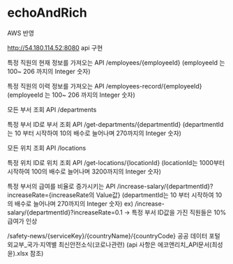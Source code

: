﻿# echoAndRich
AWS 반영

http://54.180.114.52:8080
api 구현

특정 직원의 현재 정보를 가져오는 API
/employees/{employeeId}  (employeeId 는 100~ 206 까지의 Integer 숫자)

특정 직원의 이력 정보를 가져오는 API
/employees-record/{employeeId} (employeeId 는 100~ 206 까지의 Integer 숫자)

모든 부서 조회 API
/departments

특정 부서 ID로 부서 조회 API
/get-departments/{departmentId} (departmentId는 10 부터 시작하여 10의 배수로 늘어나며 270까지의 Integer 숫자)

모든 위치 조회 API
/locations

특정 위치 ID로 위치 조회 API
/get-locations/{locationId} (locationId는 1000부터 시작하여 100의 배수로 늘어나며 3200까지의 Integer 숫자)

특정 부서의 급여를 비율로 증가시키는 API
/increase-salary/{departmentId}?increaseRate={increaseRate의 Value값} (departmentId는 10 부터 시작하여 10의 배수로 늘어나며 270까지의 Integer 숫자)
ex) /increase-salary/{departmentId}?increaseRate=0.1   -> 특정 부서 ID값을 가진 직원들은 10% 급여가 인상

/safety-news/{serviceKey}/{countryName}/{countryCode}
공공 데이터 포털 외교부_국가·지역별 최신안전소식(코로나관련)
(api 사항은 에코앤리치_API문서(최성윤).xlsx 참조)
